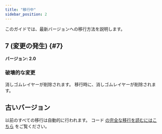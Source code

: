 ```yaml
---
title: "移行中"
sidebar_position: 2
---
```


このガイドでは、最新バージョンへの移行方法を説明します。

## 7 (変更の発生) {#7}

**バージョン: 2.0**

### 破壊的な変更

消しゴムレイヤーが削除されます。 移行時に、消しゴムレイヤーが削除されます。

## 古いバージョン

以前のすべての移行は自動的に行われます。 コード [の完全な移行を読むにはこちら](https://github.com/LinwoodCloud/Butterfly/blob/95825da4ebbf9ded392c863da577666dbcdda45c/app/lib/models/converter.dart#L17) をご覧ください。
